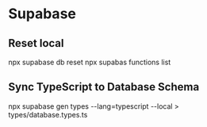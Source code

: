 # Supabase

## Reset local
npx supabase db reset
npx supabas functions list


## Sync TypeScript to Database Schema
npx supabase gen types --lang=typescript --local > types/database.types.ts